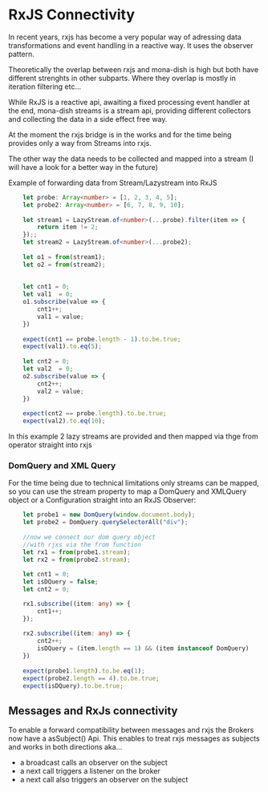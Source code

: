 # RxJS Connectivity
In recent years, rxjs has become a very popular
way of adressing data transformations and event handling
in a reactive way.
It uses the observer pattern.

Theoretically the overlap between rxjs and mona-dish is high
but both have different strenghts in other subparts.
Where they overlap is mostly in iteration filtering etc...

While RxJS is a reactive api, awaiting a fixed 
processing event handler at the end, mona-dish streams
is a stream api, providing different collectors
and collecting the data in a side effect free way.

At the moment the rxjs bridge is in the works and for the
time being provides only a way from Streams into rxjs.

The other way the data needs to be collected and mapped into
a stream (I will have a look for a better way in the future)


Example of forwarding data from Stream/Lazystream into RxJS
````typescript
    let probe: Array<number> = [1, 2, 3, 4, 5];
    let probe2: Array<number> = [6, 7, 8, 9, 10];
    
    let stream1 = LazyStream.of<number>(...probe).filter(item => {
        return item != 2;
    });;
    let stream2 = LazyStream.of<number>(...probe2);
    
    let o1 = from(stream1);
    let o2 = from(stream2);
    
    
    let cnt1 = 0;
    let val1  = 0;
    o1.subscribe(value => {
        cnt1++;
        val1 = value;
    })
    
    expect(cnt1 == probe.length - 1).to.be.true;
    expect(val1).to.eq(5);
    
    let cnt2 = 0;
    let val2  = 0;
    o2.subscribe(value => {
        cnt2++;
        val2 = value;
    })
    
    expect(cnt2 == probe.length).to.be.true;
    expect(val2).to.eq(10);
 ````
In this example 2 lazy streams are provided
and then mapped via thge from operator straight into rxjs


### DomQuery and XML Query

For the time being due to technical limitations only streams
can be mapped, so you can use the stream property to map 
a DomQuery and XMLQuery object or a Configuration straight
into an RxJS Observer:

```typescript
    let probe1 = new DomQuery(window.document.body);
    let probe2 = DomQuery.querySelectorAll("div");
    
    //now we connect our dom query object
    //with rjxs via the from function
    let rx1 = from(probe1.stream);
    let rx2 = from(probe2.stream);
    
    let cnt1 = 0;
    let isDQuery = false;
    let cnt2 = 0;

    rx1.subscribe((item: any) => {
        cnt1++;
    });
    
    rx2.subscribe((item: any) => {
        cnt2++;
        isDQuery = (item.length == 1) && (item instanceof DomQuery)
    })
    
    expect(probe1.length).to.be.eq(1);
    expect(probe2.length == 4).to.be.true;
    expect(isDQuery).to.be.true;
```

## Messages and RxJs connectivity

To enable a forward compatibility between messages and rxjs
the Brokers now have a asSubject(<channel>) Api.
This enables to treat rxjs messages as subjects and works in both directions
aka... 

* a broadcast calls an observer on the subject
* a next call triggers a listener on the broker
* a next call also triggers an observer on the subject


